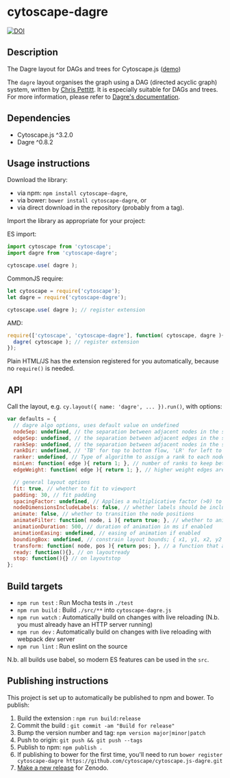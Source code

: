 cytoscape-dagre
================================================================================

[![DOI](https://zenodo.org/badge/42206402.svg)](https://zenodo.org/badge/latestdoi/42206402)

## Description

The Dagre layout for DAGs and trees for Cytoscape.js ([demo](https://cytoscape.github.io/cytoscape.js-dagre))

The `dagre` layout organises the graph using a DAG (directed acyclic graph) system, written by [Chris Pettitt](https://www.linkedin.com/in/chrismpettitt).  It is especially suitable for DAGs and trees.  For more information, please refer to [Dagre's documentation](https://github.com/cpettitt/dagre).

## Dependencies

 * Cytoscape.js ^3.2.0
 * Dagre ^0.8.2


## Usage instructions

Download the library:
 * via npm: `npm install cytoscape-dagre`,
 * via bower: `bower install cytoscape-dagre`, or
 * via direct download in the repository (probably from a tag).

Import the library as appropriate for your project:

ES import:

```js
import cytoscape from 'cytoscape';
import dagre from 'cytoscape-dagre';

cytoscape.use( dagre );
```

CommonJS require:

```js
let cytoscape = require('cytoscape');
let dagre = require('cytoscape-dagre');

cytoscape.use( dagre ); // register extension
```

AMD:

```js
require(['cytoscape', 'cytoscape-dagre'], function( cytoscape, dagre ){
  dagre( cytoscape ); // register extension
});
```

Plain HTML/JS has the extension registered for you automatically, because no `require()` is needed.


## API

Call the layout, e.g. `cy.layout({ name: 'dagre', ... }).run()`, with options:

```js
var defaults = {
  // dagre algo options, uses default value on undefined
  nodeSep: undefined, // the separation between adjacent nodes in the same rank
  edgeSep: undefined, // the separation between adjacent edges in the same rank
  rankSep: undefined, // the separation between adjacent nodes in the same rank
  rankDir: undefined, // 'TB' for top to bottom flow, 'LR' for left to right,
  ranker: undefined, // Type of algorithm to assign a rank to each node in the input graph. Possible values: 'network-simplex', 'tight-tree' or 'longest-path'
  minLen: function( edge ){ return 1; }, // number of ranks to keep between the source and target of the edge
  edgeWeight: function( edge ){ return 1; }, // higher weight edges are generally made shorter and straighter than lower weight edges

  // general layout options
  fit: true, // whether to fit to viewport
  padding: 30, // fit padding
  spacingFactor: undefined, // Applies a multiplicative factor (>0) to expand or compress the overall area that the nodes take up
  nodeDimensionsIncludeLabels: false, // whether labels should be included in determining the space used by a node
  animate: false, // whether to transition the node positions
  animateFilter: function( node, i ){ return true; }, // whether to animate specific nodes when animation is on; non-animated nodes immediately go to their final positions
  animationDuration: 500, // duration of animation in ms if enabled
  animationEasing: undefined, // easing of animation if enabled
  boundingBox: undefined, // constrain layout bounds; { x1, y1, x2, y2 } or { x1, y1, w, h }
  transform: function( node, pos ){ return pos; }, // a function that applies a transform to the final node position
  ready: function(){}, // on layoutready
  stop: function(){} // on layoutstop
};
```


## Build targets

* `npm run test` : Run Mocha tests in `./test`
* `npm run build` : Build `./src/**` into `cytoscape-dagre.js`
* `npm run watch` : Automatically build on changes with live reloading (N.b. you must already have an HTTP server running)
* `npm run dev` : Automatically build on changes with live reloading with webpack dev server
* `npm run lint` : Run eslint on the source

N.b. all builds use babel, so modern ES features can be used in the `src`.


## Publishing instructions

This project is set up to automatically be published to npm and bower.  To publish:

1. Build the extension : `npm run build:release`
1. Commit the build : `git commit -am "Build for release"`
1. Bump the version number and tag: `npm version major|minor|patch`
1. Push to origin: `git push && git push --tags`
1. Publish to npm: `npm publish .`
1. If publishing to bower for the first time, you'll need to run `bower register cytoscape-dagre https://github.com/cytoscape/cytoscape.js-dagre.git`
1. [Make a new release](https://github.com/cytoscape/cytoscape.js-dagre/releases/new) for Zenodo.
